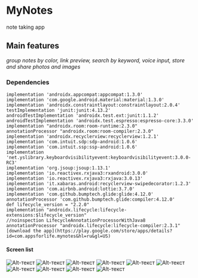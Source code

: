 # MyNotes
note taking app
## Main features
_group notes by color, link preview, 
search by keyword, voice input, 
store and share photos and images_
### Dependencies
    implementation 'androidx.appcompat:appcompat:1.3.0'  
    implementation 'com.google.android.material:material:1.3.0'  
    implementation 'androidx.constraintlayout:constraintlayout:2.0.4'  
    testImplementation 'junit:junit:4.13.2'  
    androidTestImplementation 'androidx.test.ext:junit:1.1.2'  
    androidTestImplementation 'androidx.test.espresso:espresso-core:3.3.0'  
    implementation "androidx.room:room-runtime:2.3.0"  
    annotationProcessor "androidx.room:room-compiler:2.3.0"  
    implementation 'androidx.recyclerview:recyclerview:1.2.1'  
    implementation 'com.intuit.sdp:sdp-android:1.0.6'  
    implementation 'com.intuit.ssp:ssp-android:1.0.6'  
    implementation 'net.yslibrary.keyboardvisibilityevent:keyboardvisibilityevent:3.0.0-RC3'  
    implementation 'org.jsoup:jsoup:1.13.1'  
    implementation 'io.reactivex.rxjava3:rxandroid:3.0.0'  
    implementation 'io.reactivex.rxjava3:rxjava:3.0.13'  
    implementation 'it.xabaras.android:recyclerview-swipedecorator:1.2.3'  
    implementation 'com.airbnb.android:lottie:3.7.0'  
    implementation 'com.github.bumptech.glide:glide:4.12.0'  
    annotationProcessor 'com.github.bumptech.glide:compiler:4.12.0'  
    def lifecycle_version = "2.2.0"  
    implementation "androidx.lifecycle:lifecycle-extensions:$lifecycle_version"  
    //noinspection LifecycleAnnotationProcessorWithJava8  
    annotationProcessor "androidx.lifecycle:lifecycle-compiler:2.3.1"
    [download the app](https://play.google.com/store/apps/details?id=com.appsforlife.mynotes&hl=ru&gl=US)    
#### Screen list
![Alt-текст](https://user-images.githubusercontent.com/62378496/130843417-407b2b45-30ef-4657-b4be-cb61585a1eab.jpg)
![Alt-текст](https://user-images.githubusercontent.com/62378496/130843223-896aa84a-2384-4b64-a752-978c6f92a226.jpg)
![Alt-текст](https://user-images.githubusercontent.com/62378496/130843222-cdac0f22-e1f0-456f-ad6a-47835e8ee111.jpg)
![Alt-текст](https://user-images.githubusercontent.com/62378496/130843220-7b87028b-b486-4728-a770-c0bf545e5b1b.jpg)
![Alt-текст](https://user-images.githubusercontent.com/62378496/130843216-ff077d7c-2d0d-417e-8001-0fdbf5682d2d.jpg)
![Alt-текст](https://user-images.githubusercontent.com/62378496/130843213-6ac65f91-a710-4ecc-897f-f0d98dfe617b.jpg)
![Alt-текст](https://user-images.githubusercontent.com/62378496/130843213-6ac65f91-a710-4ecc-897f-f0d98dfe617b.jpg)
![Alt-текст](https://user-images.githubusercontent.com/62378496/130843210-e6176399-e399-4050-bb51-23656076fedc.jpg)
![Alt-текст](https://user-images.githubusercontent.com/62378496/130843205-55d878e1-607d-4107-94bb-b68fc30e4bc7.jpg)
![Alt-текст](https://user-images.githubusercontent.com/62378496/130843213-6ac65f91-a710-4ecc-897f-f0d98dfe617b.jpg)

